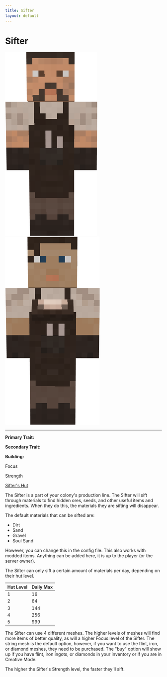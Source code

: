 ```yaml
---
title: Sifter
layout: default
---
```

# Sifter

<div class="infobox box text-center">
<img src="../../assets/images/workers/smelter_m.png" alt="Sifter Male" />&nbsp;&nbsp;&nbsp;<img src="../../assets/images/workers/smelter_f.png" alt="Sifter Female" />
<hr />
  <div class="row section-text text-left">
    <div class="col">
      <p><strong>Primary Trait:</strong></p>
      <p><strong>Secondary Trait:</strong></p>
      <p><strong>Building:</strong></p>
    </div>
    <div class="col">
      <p class="traitp">Focus</p>
      <p class="traits">Strength</p>
      <p><a href="../buildings/sifter">Sifter's Hut</a></p>
    </div>
  </div>
</div>

The Sifter is a part of your colony's production line. The Sifter will sift through materials to find hidden ores, seeds, and other useful items and ingredients. When they do this, the materials they are sifting will disappear.

The default materials that can be sifted are:
<ul>
  <li>Dirt</li>
  <li>Sand</li>
  <li>Gravel</li>
  <li>Soul Sand</li>
</ul>

However, you can change this in the config file. This also works with modded items. Anything can be added here, it is up to the player (or the server owner).

The Sifter can only sift a certain amount of materials per day, depending on their hut level.

| Hut Level | Daily Max |
| --------- | --------- |
| 1         | 16        |
| 2         | 64        |
| 3         | 144       |
| 4         | 256       |
| 5         | 999       |

The Sifter can use 4 different meshes. The higher levels of meshes will find more items of better quality, as will a higher Focus level of the Sifter. The string mesh is the default option, however, if you want to use the flint, iron, or diamond meshes, they need to be purchased. The "buy" option will show up if you have flint, iron ingots, or diamonds in your inventory or if you are in Creative Mode.

The higher the Sifter's Strength level, the faster they'll sift.
